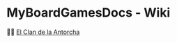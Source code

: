 # MyBoardGamesDocs - Wiki

🎲🔥 [El Clan de la Antorcha](dnd/el-clan-de-la-antorcha/el-clan-de-la-antorcha)